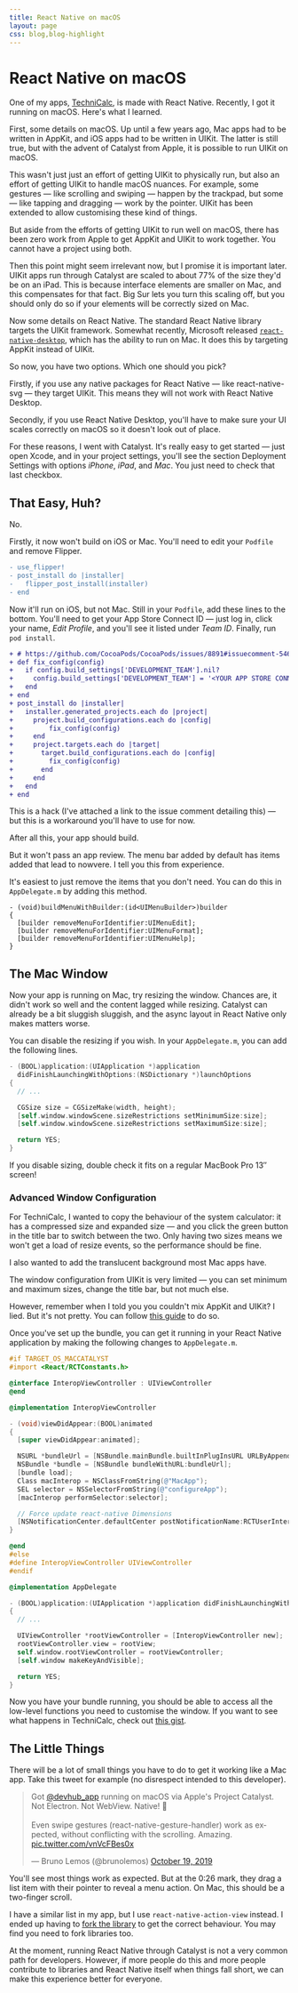```yaml
---
title: React Native on macOS
layout: page
css: blog,blog-highlight
---
```


# React Native on macOS

One of my apps, [TechniCalc](/technicalc), is made with React Native. Recently, I got it running on macOS. Here's what I learned.

First, some details on macOS. Up until a few years ago, Mac apps had to be written in AppKit, and iOS apps had to be written in UIKit. The latter is still true, but with the advent of Catalyst from Apple, it is possible to run UIKit on macOS.

This wasn't just just an effort of getting UIKit to physically run, but also an effort of getting UIKit to handle macOS nuances. For example, some gestures &mdash; like scrolling and swiping &mdash; happen by the trackpad, but some &mdash; like tapping and dragging &mdash; work by the pointer. UIKit has been extended to allow customising these kind of things.

But aside from the efforts of getting UIKit to run well on macOS, there has been zero work from Apple to get AppKit and UIKit to work together. You cannot have a project using both.

Then this point might seem irrelevant now, but I promise it is important later. UIKit apps run through Catalyst are scaled to about 77% of the size they'd be on an iPad. This is because interface elements are smaller on Mac, and this compensates for that fact. Big Sur lets you turn this scaling off, but you should only do so if your elements will be correctly sized on Mac.

Now some details on React Native. The standard React Native library targets the UIKit framework. Somewhat recently, Microsoft released [`react-native-desktop`](https://microsoft.github.io/react-native-windows/), which has the ability to run on Mac. It does this by targeting AppKit instead of UIKit.

So now, you have two options. Which one should you pick?

Firstly, if you use any native packages for React Native &mdash; like react-native-svg &mdash; they target UIKit. This means they will not work with React Native Desktop.

Secondly, if you use React Native Desktop, you'll have to make sure your UI scales correctly on macOS so it doesn't look out of place.

For these reasons, I went with Catalyst. It's really easy to get started &mdash; just open Xcode, and in your project settings, you'll see the section Deployment Settings with options _iPhone_, _iPad_, and _Mac_. You just need to check that last checkbox.

## That Easy, Huh?

No.

Firstly, it now won't build on iOS or Mac. You'll need to edit your `Podfile` and remove Flipper.

```diff
- use_flipper!
- post_install do |installer|
-   flipper_post_install(installer)
- end
```

Now it'll run on iOS, but not Mac. Still in your `Podfile`, add these lines to the bottom. You'll need to get your App Store Connect ID &mdash; just log in, click your name, _Edit Profile_, and you'll see it listed under _Team ID_. Finally, run `pod install`.

```diff
+ # https://github.com/CocoaPods/CocoaPods/issues/8891#issuecomment-546636698
+ def fix_config(config)
+   if config.build_settings['DEVELOPMENT_TEAM'].nil?
+     config.build_settings['DEVELOPMENT_TEAM'] = '<YOUR APP STORE CONNECT TEAM ID>'
+   end
+ end
+ post_install do |installer|
+   installer.generated_projects.each do |project|
+     project.build_configurations.each do |config|
+         fix_config(config)
+     end
+     project.targets.each do |target|
+       target.build_configurations.each do |config|
+         fix_config(config)
+       end
+     end
+   end
+ end
```

This is a hack (I've attached a link to the issue comment detailing this) &mdash; but this is a workaround you'll have to use for now.

After all this, your app should build.

But it won't pass an app review. The menu bar added by default has items added that lead to nowvere. I tell you this from experience.

It's easiest to just remove the items that you don't need. You can do this in `AppDelegate.m` by adding this method.

```objc
- (void)buildMenuWithBuilder:(id<UIMenuBuilder>)builder
{
  [builder removeMenuForIdentifier:UIMenuEdit];
  [builder removeMenuForIdentifier:UIMenuFormat];
  [builder removeMenuForIdentifier:UIMenuHelp];
}
```

## The Mac Window

Now your app is running on Mac, try resizing the window. Chances are, it didn't work so well and the content lagged while resizing. Catalyst can already be a bit sluggish sluggish, and the async layout in React Native only makes matters worse.

You can disable the resizing if you wish. In your `AppDelegate.m`, you can add the following lines.

```objectivec
- (BOOL)application:(UIApplication *)application
  didFinishLaunchingWithOptions:(NSDictionary *)launchOptions
{
  // ...

  CGSize size = CGSizeMake(width, height);
  [self.window.windowScene.sizeRestrictions setMinimumSize:size];
  [self.window.windowScene.sizeRestrictions setMaximumSize:size];

  return YES;
}
```

If you disable sizing, double check it fits on a regular MacBook Pro 13&Prime; screen!

### Advanced Window Configuration

For TechniCalc, I wanted to copy the behaviour of the system calculator: it has a compressed size and expanded size &mdash; and you click the green button in the title bar to switch between the two. Only having two sizes means we won't get a load of resize events, so the performance should be fine.

I also wanted to add the translucent background most Mac apps have.

The window configuration from UIKit is very limited &mdash; you can set minimum and maximum sizes, change the title bar, but not much else.

However, remember when I told you you couldn't mix AppKit and UIKit? I lied. But it's not pretty. You can follow [this guide](https://crunchybagel.com/disabling-the-mac-zoom-maximise-button-in-catalyst/) to do so.

Once you've set up the bundle, you can get it running in your React Native application by making the following changes to `AppDelegate.m`.

```objectivec
#if TARGET_OS_MACCATALYST
#import <React/RCTConstants.h>

@interface InteropViewController : UIViewController
@end

@implementation InteropViewController

- (void)viewDidAppear:(BOOL)animated
{
  [super viewDidAppear:animated];

  NSURL *bundleUrl = [NSBundle.mainBundle.builtInPlugInsURL URLByAppendingPathComponent:@"MacInterop.bundle"];
  NSBundle *bundle = [NSBundle bundleWithURL:bundleUrl];
  [bundle load];
  Class macInterop = NSClassFromString(@"MacApp");
  SEL selector = NSSelectorFromString(@"configureApp");
  [macInterop performSelector:selector];

  // Force update react-native Dimensions
  [NSNotificationCenter.defaultCenter postNotificationName:RCTUserInterfaceStyleDidChangeNotification object:nil];
}

@end
#else
#define InteropViewController UIViewController
#endif

@implementation AppDelegate

- (BOOL)application:(UIApplication *)application didFinishLaunchingWithOptions:(NSDictionary *)launchOptions
{
  // ...

  UIViewController *rootViewController = [InteropViewController new];
  rootViewController.view = rootView;
  self.window.rootViewController = rootViewController;
  [self.window makeKeyAndVisible];

  return YES;
}
```

Now you have your bundle running, you should be able to access all the low-level functions you need to customise the window. If you want to see what happens in TechniCalc, check out [this gist](https://gist.github.com/jacobp100/e7ee89f3324b36cb8a4f7547b0fbcd90).

## The Little Things

There will be a lot of small things you have to do to get it working like a Mac app. Take this tweet for example (no disrespect intended to this developer).

<blockquote class="twitter-tweet"><p lang="en" dir="ltr">Got <a href="https://twitter.com/devhub_app?ref_src=twsrc%5Etfw">@devhub_app</a> running on macOS via Apple&#39;s Project Catalyst. Not Electron. Not WebView. Native! 🤯<br><br>Even swipe gestures (react-native-gesture-handler) work as expected, without conflicting with the scrolling. Amazing. <a href="https://t.co/vnVcFBes0x">pic.twitter.com/vnVcFBes0x</a></p>&mdash; Bruno Lemos (@brunolemos) <a href="https://twitter.com/brunolemos/status/1185636022346043392?ref_src=twsrc%5Etfw">October 19, 2019</a></blockquote><script async src="https://platform.twitter.com/widgets.js" charSet="utf-8"></script>

You'll see most things work as expected. But at the 0:26 mark, they drag a list item with their pointer to reveal a menu action. On Mac, this should be a two-finger scroll.

I have a similar list in my app, but I use `react-native-action-view` instead. I ended up having to [fork the library](https://github.com/jacobp100/react-native-action-view) to get the correct behaviour. You may find you need to fork libraries too.

At the moment, running React Native through Catalyst is not a very common path for developers. However, if more people do this and more people contribute to libraries and React Native itself when things fall short, we can make this experience better for everyone.
